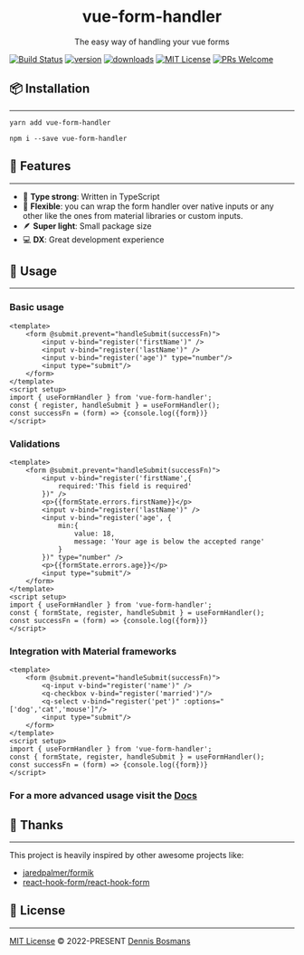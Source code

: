 
<div align="center">
	<h1>vue-form-handler</h1>

The easy way of handling your vue forms
</div>

[![Build Status](https://github.com/mattphillips/deep-object-diff/actions/workflows/ci.yaml/badge.svg)](https://github.com/dbssman/vue-form-handler/actions/workflows/node.js.yml)
[![version](https://img.shields.io/npm/v/deep-object-diff.svg?style=flat-square)](https://www.npmjs.com/package/deep-object-diff)
[![downloads](https://img.shields.io/npm/dm/deep-object-diff.svg?style=flat-square)](http://npm-stat.com/charts.html?package=deep-object-diff&from=2016-11-23)
[![MIT License](https://img.shields.io/npm/l/deep-object-diff.svg?style=flat-square)](https://github.com/dbssman/vue-form-handler/blob/master/License.md)
[![PRs Welcome](https://img.shields.io/badge/PRs-welcome-brightgreen.svg?style=flat-square)](http://makeapullrequest.com)

## 📦 Installation
---
``` yarn add vue-form-handler ```

``` npm i --save vue-form-handler ```

## 🚀 Features
---
- 💪 **Type strong**: Written in TypeScript
- 🔩 **Flexible**: you can wrap the form handler over native inputs or any other like the ones from material libraries or custom inputs.
- 🪶 **Super light**: Small package size
- 💻 **DX**: Great development experience

## 🦄 Usage
---
### Basic usage

```vue
<template>
	<form @submit.prevent="handleSubmit(successFn)">
		<input v-bind="register('firstName')" />
		<input v-bind="register('lastName')" />
		<input v-bind="register('age')" type="number"/>
		<input type="submit"/>
	</form>
</template>
<script setup>
import { useFormHandler } from 'vue-form-handler';
const { register, handleSubmit } = useFormHandler();
const successFn = (form) => {console.log({form})}
</script>
```

### Validations

```vue
<template>
	<form @submit.prevent="handleSubmit(successFn)">
		<input v-bind="register('firstName',{
			required:'This field is required'
		})" />
		<p>{{formState.errors.firstName}}</p>
		<input v-bind="register('lastName')" />
		<input v-bind="register('age', {
			min:{
				value: 18,
				message: 'Your age is below the accepted range'
			}
		})" type="number" />
		<p>{{formState.errors.age}}</p>
		<input type="submit"/>
	</form>
</template>
<script setup>
import { useFormHandler } from 'vue-form-handler';
const { formState, register, handleSubmit } = useFormHandler();
const successFn = (form) => {console.log({form})}
</script>
```

### Integration with Material frameworks

```vue
<template>
	<form @submit.prevent="handleSubmit(successFn)">
		<q-input v-bind="register('name')" />
		<q-checkbox v-bind="register('married')"/>
		<q-select v-bind="register('pet')" :options="['dog','cat','mouse']"/>
		<input type="submit"/>
	</form>
</template>
<script setup>
import { useFormHandler } from 'vue-form-handler';
const { formState, register, handleSubmit } = useFormHandler();
const successFn = (form) => {console.log({form})}
</script>
```

### For a more advanced usage visit the [Docs](https://vue-form-handler.com)

## 💜 Thanks
---
This project is heavily inspired by other awesome projects like:
- [jaredpalmer/formik](https://github.com/jaredpalmer/formik)
- [react-hook-form/react-hook-form](https://github.com/react-hook-form/react-hook-form)

## 📄 License
---
[MIT License](https://github.com/dbssman/vue-form-handler/blob/master/License.md) © 2022-PRESENT [Dennis Bosmans](https://github.com/dbssman)
